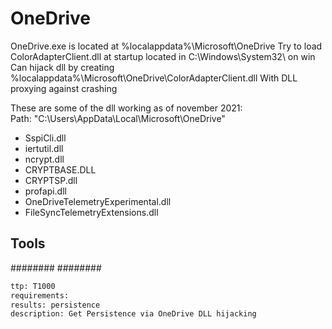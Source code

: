 # OneDrive
OneDrive.exe is located at %localappdata%\Microsoft\OneDrive
Try to load ColorAdapterClient.dll at startup located in C:\Windows\System32\ on win
Can hijack dll by creating %localappdata%\Microsoft\OneDrive\ColorAdapterClient.dll
With DLL proxying against crashing

These are some of the dll working as of november 2021:  
Path: "C:\Users\AppData\Local\Microsoft\OneDrive\"  
* SspiCli.dll
* iertutil.dll
* ncrypt.dll
* CRYPTBASE.DLL
* CRYPTSP.dll
* profapi.dll
* OneDriveTelemetryExperimental.dll
* FileSyncTelemetryExtensions.dll




## Tools
########
########


```meta
ttp: T1000
requirements: 
results: persistence
description: Get Persistence via OneDrive DLL hijacking
```
